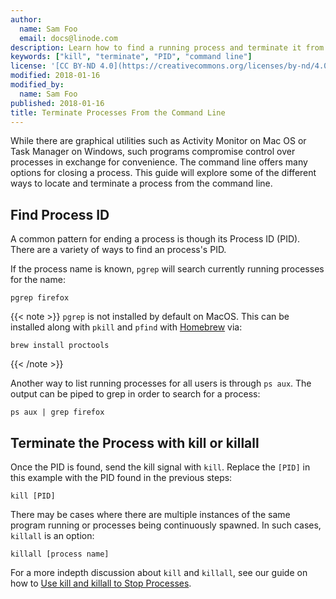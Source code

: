 ```yaml
---
author:
  name: Sam Foo
  email: docs@linode.com
description: Learn how to find a running process and terminate it from the command line.
keywords: ["kill", "terminate", "PID", "command line"]
license: '[CC BY-ND 4.0](https://creativecommons.org/licenses/by-nd/4.0)'
modified: 2018-01-16
modified_by:
  name: Sam Foo
published: 2018-01-16
title: Terminate Processes From the Command Line
---
```


While there are graphical utilities such as Activity Monitor on Mac OS or Task Manager on Windows, such programs compromise control over processes in exchange for convenience. The command line offers many options for closing a process. This guide will explore some of the different ways to locate and terminate a process from the command line.

## Find Process ID

A common pattern for ending a process is though its Process ID (PID). There are a variety of ways to find an process's PID.

If the process name is known, `pgrep` will search currently running processes for the name:

    pgrep firefox

{{< note >}}
`pgrep` is not installed by default on MacOS. This can be installed along with `pkill` and `pfind` with [Homebrew](/docs/development/version-control/how-to-install-git-on-linux-mac-and-windows/#install-git-via-homebrew) via:

    brew install proctools

{{< /note >}}

Another way to list running processes for all users is through `ps aux`. The output can be piped to grep in order to search for a process:

    ps aux | grep firefox

## Terminate the Process with kill or killall

Once the PID is found, send the kill signal with `kill`. Replace the `[PID]` in this example with the PID found in the previous steps:

    kill [PID]

There may be cases where there are multiple instances of the same program running or processes being continuously spawned. In such cases, `killall` is an option:

    killall [process name]

For a more indepth discussion about `kill` and `killall`, see our guide on how to [Use kill and killall to Stop Processes](/docs/tools-reference/tools/use-killall-and-kill-to-stop-processes/).

<!-- Windows instructions via taskkill someday -->
